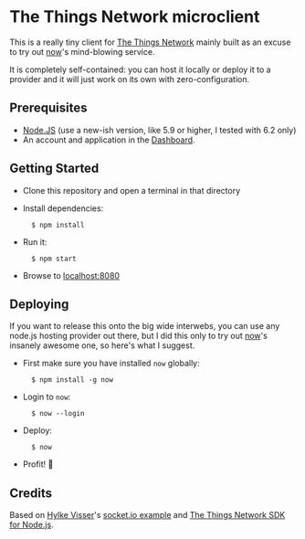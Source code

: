 # The Things Network microclient

This is a really tiny client for [The Things Network](https://thethingsnetwork.org) mainly built as an excuse to try out [now](https://zeit.co/now)'s mind-blowing service.

It is completely self-contained: you can host it locally or deploy it to a provider and it will just work on its own with zero-configuration.


## Prerequisites

* [Node.JS](https://nodejs.org/) (use a new-ish version, like 5.9 or higher, I tested with 6.2 only)
* An account and application in the [Dashboard](https://staging.thethingsnetwork.org/).

## Getting Started

- Clone this repository and open a terminal in that directory
- Install dependencies:

        $ npm install

- Run it:

        $ npm start

- Browse to [localhost:8080](http://localhost:8080/)


## Deploying

If you want to release this onto the big wide interwebs, you can use any node.js hosting provider out there, but I did this only to try out [now](https://zeit.co/now)'s insanely awesome one, so here's what I suggest.

- First make sure you have installed `now` globally:

        $ npm install -g now

- Login to `now`:

        $ now --login 

- Deploy:

        $ now

- Profit! :rocket:


## Credits

Based on [Hylke Visser](https://github.com/htdvisser)'s [socket.io example](https://github.com/TheThingsNetwork/examples/tree/master/socketio) and [The Things Network SDK for Node.js](https://github.com/TheThingsNetwork/sdk/blob/master/apps/node/ttn/).
